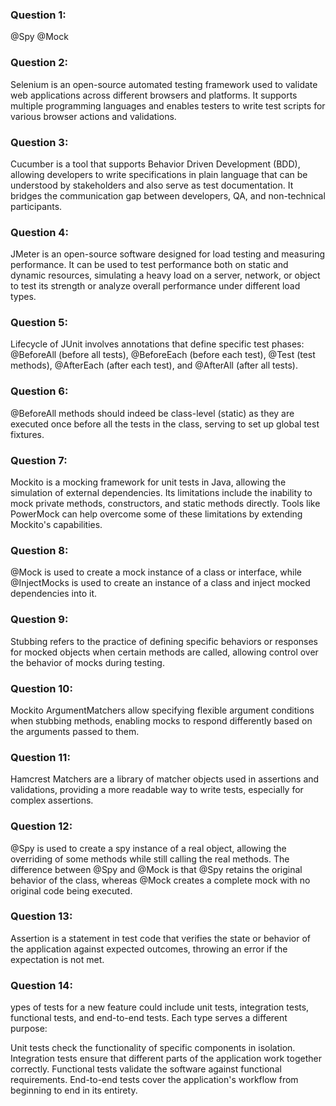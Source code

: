 ### Question 1:
@Spy
@Mock
### Question 2:
Selenium is an open-source automated testing framework used to validate web applications across different browsers and platforms. It supports multiple programming languages and enables testers to write test scripts for various browser actions and validations.

### Question 3:
Cucumber is a tool that supports Behavior Driven Development (BDD), allowing developers to write specifications in plain language that can be understood by stakeholders and also serve as test documentation. It bridges the communication gap between developers, QA, and non-technical participants.

### Question 4:
JMeter is an open-source software designed for load testing and measuring performance. It can be used to test performance both on static and dynamic resources, simulating a heavy load on a server, network, or object to test its strength or analyze overall performance under different load types.

### Question 5:
Lifecycle of JUnit involves annotations that define specific test phases: @BeforeAll (before all tests), @BeforeEach (before each test), @Test (test methods), @AfterEach (after each test), and @AfterAll (after all tests).

### Question 6:
@BeforeAll methods should indeed be class-level (static) as they are executed once before all the tests in the class, serving to set up global test fixtures.

### Question 7:
Mockito is a mocking framework for unit tests in Java, allowing the simulation of external dependencies. Its limitations include the inability to mock private methods, constructors, and static methods directly. Tools like PowerMock can help overcome some of these limitations by extending Mockito's capabilities.

### Question 8:
@Mock is used to create a mock instance of a class or interface, while @InjectMocks is used to create an instance of a class and inject mocked dependencies into it.

### Question 9:
Stubbing refers to the practice of defining specific behaviors or responses for mocked objects when certain methods are called, allowing control over the behavior of mocks during testing.

### Question 10:
Mockito ArgumentMatchers allow specifying flexible argument conditions when stubbing methods, enabling mocks to respond differently based on the arguments passed to them.

### Question 11:
Hamcrest Matchers are a library of matcher objects used in assertions and validations, providing a more readable way to write tests, especially for complex assertions.

### Question 12:
@Spy is used to create a spy instance of a real object, allowing the overriding of some methods while still calling the real methods. The difference between @Spy and @Mock is that @Spy retains the original behavior of the class, whereas @Mock creates a complete mock with no original code being executed.

### Question 13:
Assertion is a statement in test code that verifies the state or behavior of the application against expected outcomes, throwing an error if the expectation is not met.

### Question 14:
ypes of tests for a new feature could include unit tests, integration tests, functional tests, and end-to-end tests. Each type serves a different purpose:

Unit tests check the functionality of specific components in isolation.
Integration tests ensure that different parts of the application work together correctly.
Functional tests validate the software against functional requirements.
End-to-end tests cover the application's workflow from beginning to end in its entirety.